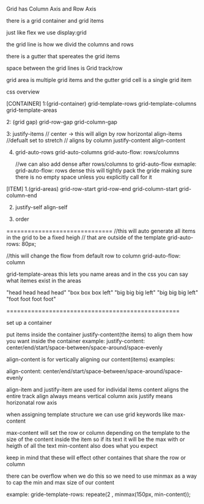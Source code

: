 Grid has Column Axis and Row Axis

there is a grid container and grid items

just like flex we use display:grid

the grid line is how we divid the columns and rows

there is a gutter that spereates the grid items

space between the grid lines is Grid track/row

grid area is multiple grid items and the gutter
grid cell is a single grid item

css overview

[CONTAINER]
1:(grid-container)
grid-template-rows
grid-template-columns
grid-template-areas

2: (grid gap)
grid-row-gap
grid-column-gap

3:
justify-items // center -> this will align by row horizontal
align-items //defualt set to stretch // aligns by column
justify-content
align-content

4.  grid-auto-rows
    grid-auto-columns
    grid-auto-flow: rows/columns

    //we can also add dense after rows/columns to grid-auto-flow
    exmaple:
    grid-auto-flow: rows dense
    this will tightly pack the gride making sure there is no
    empty space unless you explicitly call for it

[ITEM]
1.(grid-areas)
grid-row-start
grid-row-end
grid-column-start
grid-column-end

2.  justify-self
    align-self

3.  order

==============================
//this will auto generate all items in the grid to be a fixed heigh
// that are outside of the template
grid-auto-rows: 80px;

//this will change the flow from default row to column
grid-auto-flow: column

grid-template-areas
this lets you name areas and in the css
you can say what itemes exist in the areas

"head head head head"
"box box box left"
"big big big left"
"big big big left"
"foot foot foot foot"

=================================================

set up a container

put items inside the container
justify-content(the items) to align them how you want inside the container
example:
justify-content: center/end/start/space-between/space-around/space-evenly

align-content is for vertically aligning our content(items)
examples:

align-content: center/end/start/space-between/space-around/space-evenly

align-item and justify-item are used for individal items
content aligns the entire track
align always means vertical column axis
justify means horizonatal row axis


when assigning template structure
we can use grid keywords like max-content

max-content will set the row or column depending on the template
to the size of the content inside the item
so if its text it will be the max with or heigth of all the text
min-content also does what you expect

keep in mind that these will effect other containes that share the row or column

there can be overflow when we do this
so we need to use minmax as a way to cap the min and max size of our content

example:
gride-template-rows: repeate(2 , minmax(150px, min-content));
